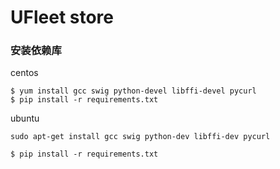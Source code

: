 ﻿# UFleet store 

### 安装依赖库

centos

```
$ yum install gcc swig python-devel libffi-devel pycurl
$ pip install -r requirements.txt
```

ubuntu

```
sudo apt-get install gcc swig python-dev libffi-dev pycurl 

$ pip install -r requirements.txt
```

